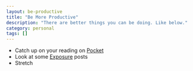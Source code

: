 ```yaml
---
layout: be-productive
title: "Be More Productive"
description: "There are better things you can be doing. Like below."
category: personal
tags: []
---
```


* Catch up on your reading on [Pocket](//getpocket.com)
* Look at some [Exposure](//featured.exposure.co) posts
* Stretch
